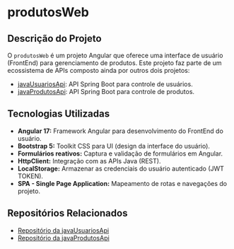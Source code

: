 # produtosWeb

## Descrição do Projeto

O `produtosWeb` é um projeto Angular que oferece uma interface de usuário (FrontEnd) para gerenciamento de produtos. Este projeto faz parte de um ecossistema de APIs composto ainda por outros dois projetos:

- [javaUsuariosApi](https://github.com/joaopaulomonteiro22/javaUsuariosApi): API Spring Boot para controle de usuários.
- [javaProdutosApi](https://github.com/joaopaulomonteiro22/javaProdutosApi): API Spring Boot para controle de produtos.

## Tecnologias Utilizadas

- **Angular 17:** Framework Angular para desenvolvimento do FrontEnd do usuário.
- **Bootstrap 5:** Toolkit CSS para UI (design da interface do usuário).
- **Formulários reativos:** Captura e validação de formulários em Angular.
- **HttpClient:** Integração com as APIs Java (REST).
- **LocalStorage:** Armazenar as credenciais do usuário autenticado (JWT TOKEN).
- **SPA - Single Page Application:** Mapeamento de rotas e navegações do projeto.

## Repositórios Relacionados

- [Repositório da javaUsuariosApi](https://github.com/joaopaulomonteiro22/javaUsuariosApi)
- [Repositório da javaProdutosApi](https://github.com/joaopaulomonteiro22/javaProdutosApi)



